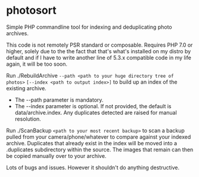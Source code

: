 # photosort
Simple PHP commandline tool for indexing and deduplicating photo archives.

This code is not remotely PSR standard or composable. Requires PHP 7.0 or higher, solely due to the the fact that that's what's installed on my distro by default and if I have to write another line of 5.3.x compatible code in my life again, it will be too soon.

Run ./RebuildArchive `--path <path to your huge directory tree of photos>` `[--index <path to output index>]` to build up an index of the existing archive.
- The --path parameter is mandatory.
- The --index parameter is optional. If not provided, the default is data/archive.index.
Any duplicates detected are raised for manual resolution.

Run ./ScanBackup `<path to your most recent backup>` to scan a backup pulled from your camera/phone/whatever to compare against your indexed archive. Duplicates that already exist in the index will be moved into a .duplicates subdirectory within the source. The images that remain can then be copied manually over to your archive.

Lots of bugs and issues. However it shouldn't do anything destructive.
